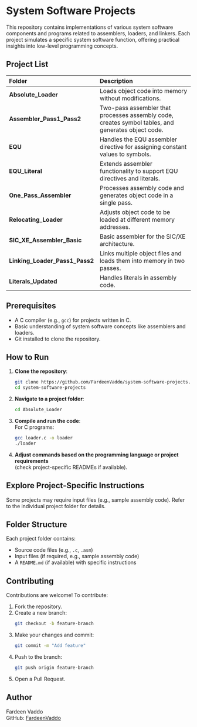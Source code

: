 # System Software Projects

This repository contains implementations of various system software components and programs related to assemblers, loaders, and linkers. Each project simulates a specific system software function, offering practical insights into low-level programming concepts.

## Project List

| Folder                         | Description                                                                 |
|:------------------------------|:-----------------------------------------------------------------------------|
| **Absolute_Loader**            | Loads object code into memory without modifications.                        |
| **Assembler_Pass1_Pass2**      | Two-pass assembler that processes assembly code, creates symbol tables, and generates object code. |
| **EQU**                        | Handles the EQU assembler directive for assigning constant values to symbols. |
| **EQU_Literal**                | Extends assembler functionality to support EQU directives and literals.      |
| **One_Pass_Assembler**         | Processes assembly code and generates object code in a single pass.         |
| **Relocating_Loader**          | Adjusts object code to be loaded at different memory addresses.             |
| **SIC_XE_Assembler_Basic**     | Basic assembler for the SIC/XE architecture.                               |
| **Linking_Loader_Pass1_Pass2** | Links multiple object files and loads them into memory in two passes.       |
| **Literals_Updated**           | Handles literals in assembly code.                                         |

## Prerequisites

- A C compiler (e.g., `gcc`) for projects written in C.
- Basic understanding of system software concepts like assemblers and loaders.
- Git installed to clone the repository.

## How to Run

1. **Clone the repository**:
   ```bash
   git clone https://github.com/FardeenVaddo/system-software-projects.git
   cd system-software-projects
   ```

2. **Navigate to a project folder**:
   ```bash
   cd Absolute_Loader
   ```

3. **Compile and run the code**:  
   For C programs:
   ```bash
   gcc loader.c -o loader
   ./loader
   ```

4. **Adjust commands based on the programming language or project requirements**  
   (check project-specific READMEs if available).

## Explore Project-Specific Instructions

Some projects may require input files (e.g., sample assembly code). Refer to the individual project folder for details.

## Folder Structure

Each project folder contains:

- Source code files (e.g., `.c`, `.asm`)
- Input files (if required, e.g., sample assembly code)
- A `README.md` (if available) with specific instructions

## Contributing

Contributions are welcome! To contribute:

1. Fork the repository.
2. Create a new branch:
   ```bash
   git checkout -b feature-branch
   ```
3. Make your changes and commit:
   ```bash
   git commit -m "Add feature"
   ```
4. Push to the branch:
   ```bash
   git push origin feature-branch
   ```
5. Open a Pull Request.

## Author

Fardeen Vaddo  
GitHub: [FardeenVaddo](https://github.com/FardeenVaddo)
